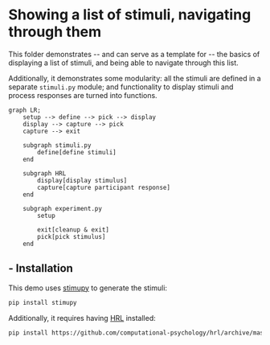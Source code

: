 # Showing a list of stimuli, navigating through them

This folder demonstrates
-- and can serve as a template for --
the basics of displaying a list of stimuli,
and being able to navigate through this list.

Additionally, it demonstrates some modularity:
all the stimuli are defined in a separate `stimuli.py` module;
and functionality to display stimuli and process responses are turned into functions.

```mermaid
graph LR;
    setup --> define --> pick --> display
    display --> capture --> pick
    capture --> exit

    subgraph stimuli.py
        define[define stimuli]
    end

    subgraph HRL
        display[display stimulus]
        capture[capture participant response]
    end

    subgraph experiment.py
        setup

        exit[cleanup & exit]
        pick[pick stimulus]
    end
```

## - Installation

This demo uses [stimupy](https://github.com/computational-psychology/stimupy) to generate the stimuli:
```bash
pip install stimupy
```

Additionally, it requires having [HRL](https://github.com/computational-psychology/hrl) installed:
```bash
pip install https://github.com/computational-psychology/hrl/archive/master.zip
```
